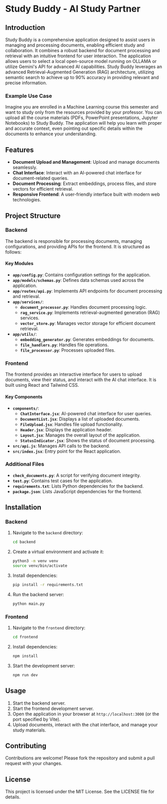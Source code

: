 # Study Buddy - AI Study Partner

## Introduction

Study Buddy is a comprehensive application designed to assist users in managing and processing documents, enabling efficient study and collaboration. It combines a robust backend for document processing and retrieval with an intuitive frontend for user interaction. The application allows users to select a local open-source model running on OLLAMA or utilize Gemini's API for advanced AI capabilities. Study Buddy leverages an advanced Retrieval-Augmented Generation (RAG) architecture, utilizing semantic search to achieve up to 90% accuracy in providing relevant and precise information.

### Example Use Case

Imagine you are enrolled in a Machine Learning course this semester and want to study only from the resources provided by your professor. You can upload all the course materials (PDFs, PowerPoint presentations, Jupyter Notebooks) to Study Buddy. The application will help you learn with proper and accurate context, even pointing out specific details within the documents to enhance your understanding.

## Features

- **Document Upload and Management**: Upload and manage documents seamlessly.
- **Chat Interface**: Interact with an AI-powered chat interface for document-related queries.
- **Document Processing**: Extract embeddings, process files, and store vectors for efficient retrieval.
- **Responsive Frontend**: A user-friendly interface built with modern web technologies.

## Project Structure

### Backend

The backend is responsible for processing documents, managing configurations, and providing APIs for the frontend. It is structured as follows:

#### Key Modules

- **`app/config.py`**: Contains configuration settings for the application.
- **`app/models/schemas.py`**: Defines data schemas used across the application.
- **`app/routes/api.py`**: Implements API endpoints for document processing and retrieval.
- **`app/services/`**:
  - **`document_processor.py`**: Handles document processing logic.
  - **`rag_service.py`**: Implements retrieval-augmented generation (RAG) services.
  - **`vector_store.py`**: Manages vector storage for efficient document retrieval.
- **`app/utils/`**:
  - **`embedding_generator.py`**: Generates embeddings for documents.
  - **`file_handlers.py`**: Handles file operations.
  - **`file_processor.py`**: Processes uploaded files.

### Frontend

The frontend provides an interactive interface for users to upload documents, view their status, and interact with the AI chat interface. It is built using React and Tailwind CSS.

#### Key Components

- **`components/`**:
  - **`ChatInterface.jsx`**: AI-powered chat interface for user queries.
  - **`DocumentList.jsx`**: Displays a list of uploaded documents.
  - **`FileUpload.jsx`**: Handles file upload functionality.
  - **`Header.jsx`**: Displays the application header.
  - **`Layout.jsx`**: Manages the overall layout of the application.
  - **`StatusIndicator.jsx`**: Shows the status of document processing.
- **`src/api.js`**: Manages API calls to the backend.
- **`src/index.jsx`**: Entry point for the React application.

### Additional Files

- **`check_documents.py`**: A script for verifying document integrity.
- **`test.py`**: Contains test cases for the application.
- **`requirements.txt`**: Lists Python dependencies for the backend.
- **`package.json`**: Lists JavaScript dependencies for the frontend.

## Installation

### Backend

1. Navigate to the `backend` directory:
   ```bash
   cd backend
   ```
2. Create a virtual environment and activate it:
   ```bash
   python3 -m venv venv
   source venv/bin/activate
   ```
3. Install dependencies:
   ```bash
   pip install -r requirements.txt
   ```
4. Run the backend server:
   ```bash
   python main.py
   ```

### Frontend

1. Navigate to the `frontend` directory:
   ```bash
   cd frontend
   ```
2. Install dependencies:
   ```bash
   npm install
   ```
3. Start the development server:
   ```bash
   npm run dev
   ```

## Usage

1. Start the backend server.
2. Start the frontend development server.
3. Open the application in your browser at `http://localhost:3000` (or the port specified by Vite).
4. Upload documents, interact with the chat interface, and manage your study materials.

## Contributing

Contributions are welcome! Please fork the repository and submit a pull request with your changes.

## License

This project is licensed under the MIT License. See the LICENSE file for details.
